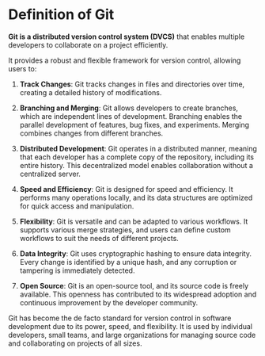 # Definition of Git

**Git is a distributed version control system (DVCS)** that enables multiple developers to collaborate on a project efficiently.

It provides a robust and flexible framework for version control, allowing users to:

1. **Track Changes**: Git tracks changes in files and directories over time, creating a detailed history of modifications.

2. **Branching and Merging**: Git allows developers to create branches, which are independent lines of development. Branching enables the parallel development of features, bug fixes, and experiments. Merging combines changes from different branches.

3. **Distributed Development**: Git operates in a distributed manner, meaning that each developer has a complete copy of the repository, including its entire history. This decentralized model enables collaboration without a centralized server.

4. **Speed and Efficiency**: Git is designed for speed and efficiency. It performs many operations locally, and its data structures are optimized for quick access and manipulation.

5. **Flexibility**: Git is versatile and can be adapted to various workflows. It supports various merge strategies, and users can define custom workflows to suit the needs of different projects.

6. **Data Integrity**: Git uses cryptographic hashing to ensure data integrity. Every change is identified by a unique hash, and any corruption or tampering is immediately detected.

7. **Open Source**: Git is an open-source tool, and its source code is freely available. This openness has contributed to its widespread adoption and continuous improvement by the developer community.

Git has become the de facto standard for version control in software development due to its power, speed, and flexibility. It is used by individual developers, small teams, and large organizations for managing source code and collaborating on projects of all sizes.

